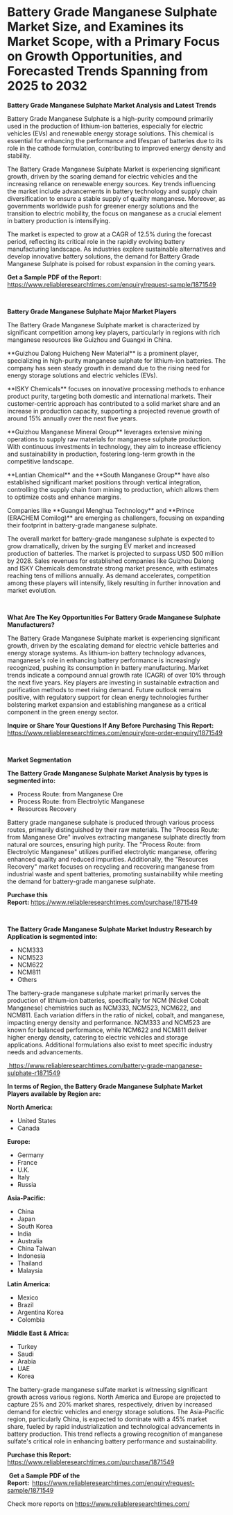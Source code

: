 <p><h1>Battery Grade Manganese Sulphate Market Size, and Examines its Market Scope, with a Primary Focus on Growth Opportunities, and Forecasted Trends Spanning from 2025 to 2032</h1></p><p><strong>Battery Grade Manganese Sulphate Market Analysis and Latest Trends</strong></p>
<p><p>Battery Grade Manganese Sulphate is a high-purity compound primarily used in the production of lithium-ion batteries, especially for electric vehicles (EVs) and renewable energy storage solutions. This chemical is essential for enhancing the performance and lifespan of batteries due to its role in the cathode formulation, contributing to improved energy density and stability.</p><p>The Battery Grade Manganese Sulphate Market is experiencing significant growth, driven by the soaring demand for electric vehicles and the increasing reliance on renewable energy sources. Key trends influencing the market include advancements in battery technology and supply chain diversification to ensure a stable supply of quality manganese. Moreover, as governments worldwide push for greener energy solutions and the transition to electric mobility, the focus on manganese as a crucial element in battery production is intensifying.</p><p>The market is expected to grow at a CAGR of 12.5% during the forecast period, reflecting its critical role in the rapidly evolving battery manufacturing landscape. As industries explore sustainable alternatives and develop innovative battery solutions, the demand for Battery Grade Manganese Sulphate is poised for robust expansion in the coming years.</p></p>
<p><strong>Get a Sample PDF of the Report:&nbsp;</strong> <a href="https://www.reliableresearchtimes.com/enquiry/request-sample/1871549?utm_campaign=2717&utm_medium=2&utm_source=Github&utm_content=ia&utm_term=28032025&utm_id=battery-grade-manganese-sulphate">https://www.reliableresearchtimes.com/enquiry/request-sample/1871549</a></p>
<p>&nbsp;</p>
<p><strong>Battery Grade Manganese Sulphate Major Market Players</strong></p>
<p><p>The Battery Grade Manganese Sulphate market is characterized by significant competition among key players, particularly in regions with rich manganese resources like Guizhou and Guangxi in China. </p><p>**Guizhou Dalong Huicheng New Material** is a prominent player, specializing in high-purity manganese sulphate for lithium-ion batteries. The company has seen steady growth in demand due to the rising need for energy storage solutions and electric vehicles (EVs). </p><p>**ISKY Chemicals** focuses on innovative processing methods to enhance product purity, targeting both domestic and international markets. Their customer-centric approach has contributed to a solid market share and an increase in production capacity, supporting a projected revenue growth of around 15% annually over the next five years.</p><p>**Guizhou Manganese Mineral Group** leverages extensive mining operations to supply raw materials for manganese sulphate production. With continuous investments in technology, they aim to increase efficiency and sustainability in production, fostering long-term growth in the competitive landscape.</p><p>**Lantian Chemical** and the **South Manganese Group** have also established significant market positions through vertical integration, controlling the supply chain from mining to production, which allows them to optimize costs and enhance margins.</p><p>Companies like **Guangxi Menghua Technology** and **Prince (ERACHEM Comilog)** are emerging as challengers, focusing on expanding their footprint in battery-grade manganese sulphate. </p><p>The overall market for battery-grade manganese sulphate is expected to grow dramatically, driven by the surging EV market and increased production of batteries. The market is projected to surpass USD 500 million by 2028. Sales revenues for established companies like Guizhou Dalong and ISKY Chemicals demonstrate strong market presence, with estimates reaching tens of millions annually. As demand accelerates, competition among these players will intensify, likely resulting in further innovation and market evolution.</p></p>
<p>&nbsp;</p>
<p><strong>What Are The Key Opportunities For Battery Grade Manganese Sulphate Manufacturers?</strong></p>
<p><p>The Battery Grade Manganese Sulphate market is experiencing significant growth, driven by the escalating demand for electric vehicle batteries and energy storage systems. As lithium-ion battery technology advances, manganese's role in enhancing battery performance is increasingly recognized, pushing its consumption in battery manufacturing. Market trends indicate a compound annual growth rate (CAGR) of over 10% through the next five years. Key players are investing in sustainable extraction and purification methods to meet rising demand. Future outlook remains positive, with regulatory support for clean energy technologies further bolstering market expansion and establishing manganese as a critical component in the green energy sector.</p></p>
<p><strong>Inquire or Share Your Questions If Any Before Purchasing This Report:</strong> <a href="https://www.reliableresearchtimes.com/enquiry/pre-order-enquiry/1871549?utm_campaign=2717&utm_medium=2&utm_source=Github&utm_content=ia&utm_term=28032025&utm_id=battery-grade-manganese-sulphate">https://www.reliableresearchtimes.com/enquiry/pre-order-enquiry/1871549</a></p>
<p>&nbsp;</p>
<p><strong>Market Segmentation</strong></p>
<p><strong>The Battery Grade Manganese Sulphate Market Analysis by types is segmented into:</strong></p>
<p><ul><li>Process Route: from Manganese Ore</li><li>Process Route: from Electrolytic Manganese</li><li>Resources Recovery</li></ul></p>
<p><p>Battery grade manganese sulphate is produced through various process routes, primarily distinguished by their raw materials. The "Process Route: from Manganese Ore" involves extracting manganese sulphate directly from natural ore sources, ensuring high purity. The "Process Route: from Electrolytic Manganese" utilizes purified electrolytic manganese, offering enhanced quality and reduced impurities. Additionally, the "Resources Recovery" market focuses on recycling and recovering manganese from industrial waste and spent batteries, promoting sustainability while meeting the demand for battery-grade manganese sulphate.</p></p>
<p><strong>Purchase this Report:&nbsp;</strong><a href="https://www.reliableresearchtimes.com/purchase/1871549?utm_campaign=2717&utm_medium=2&utm_source=Github&utm_content=ia&utm_term=28032025&utm_id=battery-grade-manganese-sulphate">https://www.reliableresearchtimes.com/purchase/1871549</a></p>
<p>&nbsp;</p>
<p><strong>The Battery Grade Manganese Sulphate Market Industry Research by Application is segmented into:</strong></p>
<p><ul><li>NCM333</li><li>NCM523</li><li>NCM622</li><li>NCM811</li><li>Others</li></ul></p>
<p><p>The battery-grade manganese sulphate market primarily serves the production of lithium-ion batteries, specifically for NCM (Nickel Cobalt Manganese) chemistries such as NCM333, NCM523, NCM622, and NCM811. Each variation differs in the ratio of nickel, cobalt, and manganese, impacting energy density and performance. NCM333 and NCM523 are known for balanced performance, while NCM622 and NCM811 deliver higher energy density, catering to electric vehicles and storage applications. Additional formulations also exist to meet specific industry needs and advancements.</p></p>
<p><a href="https://www.reliableresearchtimes.com/battery-grade-manganese-sulphate-r1871549?utm_campaign=2717&utm_medium=2&utm_source=Github&utm_content=ia&utm_term=28032025&utm_id=battery-grade-manganese-sulphate">&nbsp;https://www.reliableresearchtimes.com/battery-grade-manganese-sulphate-r1871549</a></p>
<p><strong>In terms of Region, the Battery Grade Manganese Sulphate Market Players available by Region are:</strong></p>
<p>
    <p> <strong> North America: </strong>
        <ul>
            <li>United States</li>
            <li>Canada</li>
        </ul>
        </p> 
    <p> <strong> Europe: </strong>
        <ul>
            <li>Germany</li>
            <li>France</li>
            <li>U.K.</li>
            <li>Italy</li>
            <li>Russia</li>
        </ul>
        </p> 
    <p> <strong> Asia-Pacific: </strong>
        <ul>
            <li>China</li>
            <li>Japan</li>
            <li>South Korea</li>
            <li>India</li>
            <li>Australia</li>
            <li>China Taiwan</li>
            <li>Indonesia</li>
            <li>Thailand</li>
            <li>Malaysia</li>
        </ul>
        </p> 
    <p> <strong> Latin America: </strong>
        <ul>
            <li>Mexico</li>
            <li>Brazil</li>
            <li>Argentina Korea</li>
            <li>Colombia</li>
        </ul>
        </p> 
    <p> <strong> Middle East & Africa: </strong>
        <ul>
            <li>Turkey</li>
            <li>Saudi</li>
            <li>Arabia</li>
            <li>UAE</li>
            <li>Korea</li>
        </ul>
    </p>
    </p>
<p><p>The battery-grade manganese sulfate market is witnessing significant growth across various regions. North America and Europe are projected to capture 25% and 20% market shares, respectively, driven by increased demand for electric vehicles and energy storage solutions. The Asia-Pacific region, particularly China, is expected to dominate with a 45% market share, fueled by rapid industrialization and technological advancements in battery production. This trend reflects a growing recognition of manganese sulfate's critical role in enhancing battery performance and sustainability.</p></p>
<p><strong>Purchase this Report: </strong><a href="https://www.reliableresearchtimes.com/purchase/1871549?utm_campaign=2717&utm_medium=2&utm_source=Github&utm_content=ia&utm_term=28032025&utm_id=battery-grade-manganese-sulphate">https://www.reliableresearchtimes.com/purchase/1871549</a></p>
<p>&nbsp;<strong>Get a Sample PDF of the Report:&nbsp;&nbsp;</strong><a href="https://www.reliableresearchtimes.com/enquiry/request-sample/1871549?utm_campaign=2717&utm_medium=2&utm_source=Github&utm_content=ia&utm_term=28032025&utm_id=battery-grade-manganese-sulphate">https://www.reliableresearchtimes.com/enquiry/request-sample/1871549</a></p>
<p><strong></strong></p>
<p>Check more reports on <a href="https://www.reliableresearchtimes.com/?utm_campaign=2717&utm_medium=2&utm_source=Github&utm_content=ia&utm_term=28032025&utm_id=battery-grade-manganese-sulphate">https://www.reliableresearchtimes.com/</a></p>